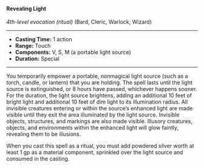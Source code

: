 #### Revealing Light
*4th-level evocation* *(ritual)* (Bard, Cleric, Warlock, Wizard)
___
- **Casting Time:** 1 action
- **Range:** Touch
- **Components:** V, S, M (a portable light source)
- **Duration:** Special
---
You temporarily empower a portable, nonmagical light source (such as a torch, candle, or lantern) that you are holding. The spell lasts until the light source is extinguished, or 8 hours have passed, whichever happens sooner. For the duration, the light source brightens, adding an additional 10 feet of bright light and additional 10 feet of dim light to its illumination radius. All invisible creatures entering or within the source’s enhanced light are made visible until they exit the area illuminated by the light source. Invisible objects, structures, and markings are also made visible. Illusory creatures, objects, and environments within the enhanced light will glow faintly, revealing them to be illusions.

When you cast this spell as a ritual, you must add powdered silver worth at least 1 gp as a material component, sprinkled over the light source and consumed in the casting.
